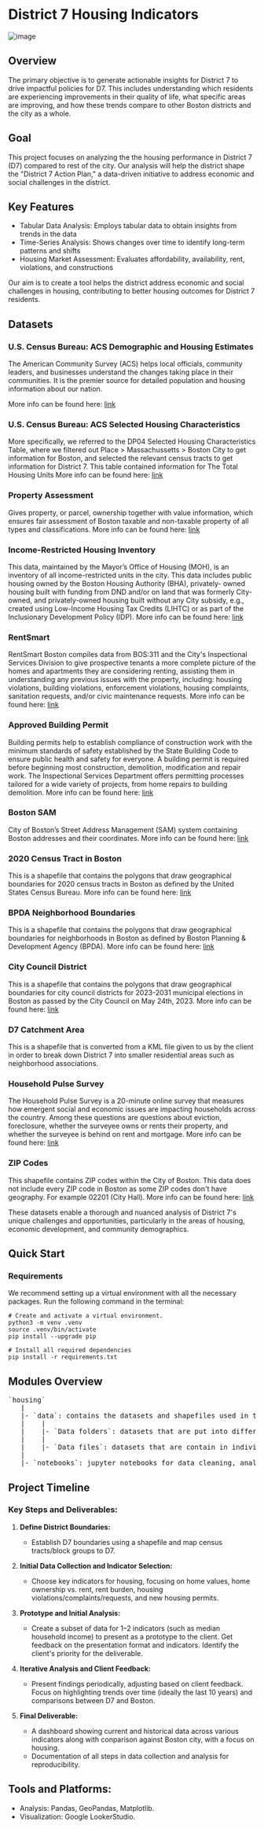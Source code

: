 # District 7 Housing Indicators

![image](https://github.com/user-attachments/assets/d8a4d7fb-f9ae-4599-b70d-f63d7177de4f)

## Overview

The primary objective is to generate actionable insights for District 7 to drive impactful policies for D7. This includes understanding which residents are experiencing improvements in their quality of life, what specific areas are improving, and how these trends compare to other Boston districts and the city as a whole.

## Goal

This project focuses on analyzing the the housing performance in District 7 (D7) compared to rest of the city. Our analysis will help the district shape the "District 7 Action Plan," a data-driven initiative to address economic and social challenges in the district.

## Key Features

- Tabular Data Analysis: Employs tabular data to obtain insights from trends in the data
- Time-Series Analysis: Shows changes over time to identify long-term patterns and shifts
- Housing Market Assessment: Evaluates affordability, availability, rent, violations, and constructions

Our aim is to create a tool helps the district address economic and social challenges in housing, contributing to better housing outcomes for District 7 residents.

## Datasets

### U.S. Census Bureau: ACS Demographic and Housing Estimates

The American Community Survey (ACS) helps local officials, community leaders, and businesses understand the changes taking place in their communities. It is the premier source for detailed population and housing information about our nation.

More info can be found here: [link](https://data.census.gov/table?q=demographics&g=050XX00US36103_160XX00US4159000)

### U.S. Census Bureau: ACS Selected Housing Characteristics

More specifically, we referred to the DP04 Selected Housing Characteristics Table, where we filtered out Place > Massachussetts > Boston City to get information for Boston, and selected the relevant census tracts to get information for District 7. This table contained information for The Total Housing Units
More info can be found here: [link](https://data.census.gov/table/ACSDP5Y2022.DP04?q=housing%20tenure&t=Housing%20Units&g=1400000US25025010206,25025010300,25025010403,25025010404,25025010405,25025010500,25025010600,25025010701,25025070502,25025070600,25025070700,25025070801,25025070802,25025070901,25025070902,25025071101,25025080100,25025080300,25025080401,25025080601,25025080801,25025081301,25025081302,25025081400,25025081500,25025081700,25025081800,25025081900,25025082000,25025082100,25025090300,25025090400,25025090600,25025091300,25025091400,25025120201,25025120301,25025980300&moe=false)

### Property Assessment

Gives property, or parcel, ownership together with value information, which ensures fair assessment of Boston taxable and non-taxable property of all types and classifications.
More info can be found here: [link](https://data.boston.gov/dataset/property-assessment)

### Income-Restricted Housing Inventory

This data, maintained by the Mayor’s Office of Housing (MOH), is an inventory of all income-restricted units in the city. This data includes public housing owned by the Boston Housing Authority (BHA), privately- owned housing built with funding from DND and/or on land that was formerly City-owned, and privately-owned housing built without any City subsidy, e.g., created using Low-Income Housing Tax Credits (LIHTC) or as part of the Inclusionary Development Policy (IDP).
More info can be found here: [link](https://data.boston.gov/dataset/income-restricted-housing)

### RentSmart

RentSmart Boston compiles data from BOS:311 and the City's Inspectional Services Division to give prospective tenants a more complete picture of the homes and apartments they are considering renting, assisting them in understanding any previous issues with the property, including: housing violations, building violations, enforcement violations, housing complaints, sanitation requests, and/or civic maintenance requests.
More info can be found here: [link](https://data.boston.gov/dataset/rentsmart)

### Approved Building Permit

Building permits help to establish compliance of construction work with the minimum standards of safety established by the State Building Code to ensure public health and safety for everyone. A building permit is required before beginning most construction, demolition, modification and repair work. The Inspectional Services Department offers permitting processes tailored for a wide variety of projects, from home repairs to building demolition.
More info can be found here: [link](https://data.boston.gov/dataset/approved-building-permits)

### Boston SAM

City of Boston’s Street Address Management (SAM) system containing Boston addresses and their coordinates.
More info can be found here: [link](https://data.boston.gov/dataset/approved-building-permits)

### 2020 Census Tract in Boston

This is a shapefile that contains the polygons that draw geographical boundaries for 2020 census tracts in Boston as defined by the United States Census Bureau.
More info can be found here: [link](https://hub.arcgis.com/datasets/boston::2020-census-tracts-in-boston/about)

### BPDA Neighborhood Boundaries

This is a shapefile that contains the polygons that draw geographical boundaries for neighborhoods in Boston as defined by Boston Planning & Development Agency (BPDA).
More info can be found here: [link](https://data.boston.gov/dataset/bpda-neighborhood-boundaries)

### City Council District

This is a shapefile that contains the polygons that draw geographical boundaries for city council districts for 2023-2031 municipal elections in Boston as passed by the City Council on May 24th, 2023.
More info can be found here: [link](https://data.boston.gov/dataset/city-council-districts-2023-2032)

### D7 Catchment Area

This is a shapefile that is converted from a KML file given to us by the client in order to break down District 7 into smaller residential areas such as neighborhood associations.

### Household Pulse Survey

The Household Pulse Survey is a 20-minute online survey that measures how emergent social and economic issues are impacting households across the country. Among these questions are questions about eviction, foreclosure, whether the surveyee owns or rents their property, and whether the surveyee is behind on rent and mortgage.
More info can be found here: [link](https://www.census.gov/programs-surveys/household-pulse-survey/data/datasets.html)

### ZIP Codes

This shapefile contains ZIP codes within the City of Boston. This data does not include every ZIP code in Boston as some ZIP codes don't have geography. For example 02201 (City Hall).
More info can be found here: [link](https://data.boston.gov/dataset/zip-codes)

These datasets enable a thorough and nuanced analysis of District 7's unique challenges and opportunities, particularly in the areas of housing, economic development, and community demographics.

## Quick Start

### Requirements

We recommend setting up a virtual environment with all the necessary packages. Run the following command in the terminal:

```
# Create and activate a virtual environment.
python3 -m venv .venv
source .venv/bin/activate
pip install --upgrade pip

# Install all required dependencies
pip install -r requirements.txt
```

## Modules Overview

<pre>
`housing`
   |
   |- `data`: contains the datasets and shapefiles used in this project
   |    |
   |    |- `Data folders`: datasets that are put into different files by the distributors are put in folders
   |    |   
   |    |- `Data files`: datasets that are contain in individual files
   |
   |- `notebooks`: jupyter notebooks for data cleaning, analysis, visualizations, and insights. Each dataset will have its own                     notebooks.
</pre>

## Project Timeline

### Key Steps and Deliverables:

1. **Define District Boundaries:**

   - Establish D7 boundaries using a shapefile and map census tracts/block groups to D7.

2. **Initial Data Collection and Indicator Selection:**

   - Choose key indicators for housing, focusing on home values, home ownership vs. rent, rent burden, housing violations/complaints/requests, and new housing permits.

3. **Prototype and Initial Analysis:**

   - Create a subset of data for 1–2 indicators (such as median household income) to present as a prototype to the client. Get feedback on the presentation format and indicators. Identify the client's priority for the deliverable.

4. **Iterative Analysis and Client Feedback:**

   - Present findings periodically, adjusting based on client feedback. Focus on highlighting trends over time (ideally the last 10 years) and comparisons between D7 and Boston.

5. **Final Deliverable:**
   - A dashboard showing current and historical data across various indicators along with conparison against Boston city, with a focus on housing.
   - Documentation of all steps in data collection and analysis for reproducibility.

## Tools and Platforms:

- Analysis: Pandas, GeoPandas, Matplotlib.
- Visualization: Google LookerStudio.
